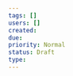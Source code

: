 ```yaml
---
tags: []
users: []
created:
due:
priority: Normal
status: Draft
type:
---
```

<!-- GENERATED WITH GITDOWN; DO NOT CHANGE -->